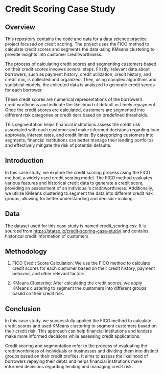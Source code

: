 # Credit Scoring Case Study

## Overview

This repository contains the code and data for a data science practice project focused on credit scoring. The project uses the FICO method to calculate credit scores and segments the data using KMeans clustering to provide insights into customer creditworthiness.

The process of calculating credit scores and segmenting customers based on their credit scores involves several steps. Firstly, relevant data about borrowers, such as payment history, credit utilization, credit history, and credit mix, is collected and organized. Then, using complex algorithms and statistical models, the collected data is analyzed to generate credit scores for each borrower.

These credit scores are numerical representations of the borrower’s creditworthiness and indicate the likelihood of default or timely repayment. Once the credit scores are calculated, customers are segmented into different risk categories or credit tiers based on predefined thresholds.

This segmentation helps financial institutions assess the credit risk associated with each customer and make informed decisions regarding loan approvals, interest rates, and credit limits. By categorizing customers into segments, financial institutions can better manage their lending portfolios and effectively mitigate the risk of potential defaults.

## Introduction

In this case study, we explore the credit scoring process using the FICO method, a widely used credit scoring model. The FICO method evaluates various features and historical credit data to generate a credit score, providing an assessment of an individual's creditworthiness. Additionally, we utilize KMeans clustering to segment the data into different credit risk groups, allowing for better understanding and decision-making.

## Data
The dataset used for this case study is named credit_scoring.csv. It is sourced from https://statso.io/credit-scoring-case-study/ and contains historical credit information of customers.

## Methodology

1. FICO Credit Score Calculation: We use the FICO method to calculate credit scores for each customer based on their credit history, payment behavior, and other relevant factors.

2. KMeans Clustering: After calculating the credit scores, we apply KMeans clustering to segment the customers into different groups based on their credit risk.


## Conclusion

In this case study, we successfully applied the FICO method to calculate credit scores and used KMeans clustering to segment customers based on their credit risk. This approach can help financial institutions and lenders make more informed decisions while assessing credit applications.

Credit scoring and segmentation refer to the process of evaluating the creditworthiness of individuals or businesses and dividing them into distinct groups based on their credit profiles. It aims to assess the likelihood of borrowers repaying their debts and helps financial institutions make informed decisions regarding lending and managing credit risk. 